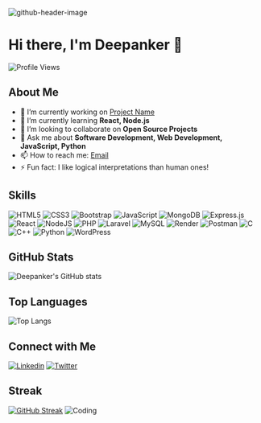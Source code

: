 ![github-header-image](https://github.com/user-attachments/assets/2ab64b3e-8e01-4031-97cb-ff0101397e52)

# Hi there, I'm Deepanker 👋

![Profile Views](https://komarev.com/ghpvc/?username=Deepanker200&color=green)

## About Me

- 🔭 I’m currently working on [Project Name](https://github.com/Deepanker200/launch-pad-december)
- 🌱 I’m currently learning **React, Node.js**
- 👯 I’m looking to collaborate on **Open Source Projects**
- 💬 Ask me about **Software Development, Web Development, JavaScript, Python**
- 📫 How to reach me: [Email](mailto:tiwarideepanker@gmail.com)
- ⚡ Fun fact: I like logical interpretations than human ones!

## Skills

![HTML5](https://img.shields.io/badge/html5-%23E34F26.svg?style=for-the-badge&logo=html5&logoColor=white)
![CSS3](https://img.shields.io/badge/css3-%231572B6.svg?style=for-the-badge&logo=css3&logoColor=white)
![Bootstrap](https://img.shields.io/badge/bootstrap-%238511FA.svg?style=for-the-badge&logo=bootstrap&logoColor=white)
![JavaScript](https://img.shields.io/badge/javascript-%23323330.svg?style=for-the-badge&logo=javascript&logoColor=%23F7DF1E)
![MongoDB](https://img.shields.io/badge/MongoDB-%234ea94b.svg?style=for-the-badge&logo=mongodb&logoColor=white)
![Express.js](https://img.shields.io/badge/express.js-%23404d59.svg?style=for-the-badge&logo=express&logoColor=%2361DAFB)
![React](https://img.shields.io/badge/react-%2320232a.svg?style=for-the-badge&logo=react&logoColor=%2361DAFB)
![NodeJS](https://img.shields.io/badge/node.js-6DA55F?style=for-the-badge&logo=node.js&logoColor=white)
![PHP](https://img.shields.io/badge/php-%23777BB4.svg?style=for-the-badge&logo=php&logoColor=white)
![Laravel](https://img.shields.io/badge/laravel-%23FF2D20.svg?style=for-the-badge&logo=laravel&logoColor=white)
![MySQL](https://img.shields.io/badge/mysql-4479A1.svg?style=for-the-badge&logo=mysql&logoColor=white)
![Render](https://img.shields.io/badge/Render-%46E3B7.svg?style=for-the-badge&logo=render&logoColor=white)
![Postman](https://img.shields.io/badge/Postman-FF6C37?style=for-the-badge&logo=postman&logoColor=white)
![C](https://img.shields.io/badge/c-%2300599C.svg?style=for-the-badge&logo=c&logoColor=white)
![C++](https://img.shields.io/badge/c++-%2300599C.svg?style=for-the-badge&logo=c%2B%2B&logoColor=white)
![Python](https://img.shields.io/badge/python-3670A0?style=for-the-badge&logo=python&logoColor=ffdd54)
![WordPress](https://img.shields.io/badge/WordPress-%23117AC9.svg?style=for-the-badge&logo=WordPress&logoColor=white)




## GitHub Stats

![Deepanker's GitHub stats](https://github-readme-stats.vercel.app/api?username=Deepanker200&show_icons=true&hide_border=true)

## Top Languages

![Top Langs](https://github-readme-stats.vercel.app/api/top-langs/?username=Deepanker200&layout=compact&hide_border=true)

## Connect with Me

[![Linkedin](https://img.shields.io/badge/-LinkedIn-blue?style=flat-square&logo=linkedin)](https://linkedin.com/in/your-profile)
[![Twitter](https://img.shields.io/badge/-Twitter-blue?style=flat-square&logo=twitter)](https://twitter.com/your-profile)


## Streak

[![GitHub Streak](https://streak-stats.demolab.com?user=Deepanker200&theme=github-dark&hide_border=true)](https://git.io/streak-stats)
![Coding](https://media.giphy.com/media/3o7aD2saalBwwftBIY/giphy.gif)
